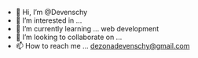 - 👋 Hi, I’m @Devenschy
- 👀 I’m interested in ...
- 🌱 I’m currently learning ... web development
- 💞️ I’m looking to collaborate on ...
- 📫 How to reach me ... dezonadevenschy@gmail.com

<!---
Devenschy/Devenschy is a ✨ special ✨ repository because its `README.md` (this file) appears on your GitHub profile.
You can click the Preview link to take a look at your changes.
--->
